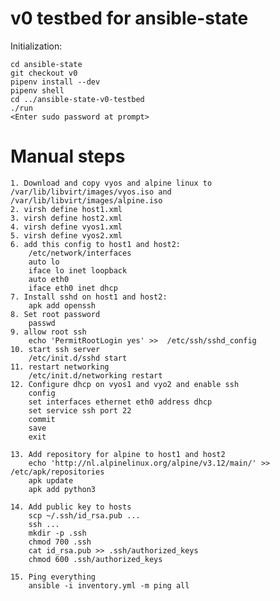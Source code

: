 

# v0 testbed for ansible-state


Initialization:

	cd ansible-state
	git checkout v0
	pipenv install --dev
	pipenv shell
	cd ../ansible-state-v0-testbed
	./run
	<Enter sudo password at prompt>




# Manual steps

    1. Download and copy vyos and alpine linux to /var/lib/libvirt/images/vyos.iso and /var/lib/libvirt/images/alpine.iso
    2. virsh define host1.xml
    3. virsh define host2.xml
    4. virsh define vyos1.xml
    5. virsh define vyos2.xml
    6. add this config to host1 and host2:
        /etc/network/interfaces
        auto lo
        iface lo inet loopback
        auto eth0
        iface eth0 inet dhcp
    7. Install sshd on host1 and host2:
        apk add openssh
    8. Set root password
        passwd
    9. allow root ssh
        echo 'PermitRootLogin yes' >>  /etc/ssh/sshd_config
    10. start ssh server
        /etc/init.d/sshd start
    11. restart networking
        /etc/init.d/networking restart
    12. Configure dhcp on vyos1 and vyo2 and enable ssh
        config
        set interfaces ethernet eth0 address dhcp
        set service ssh port 22
        commit
        save
        exit

    13. Add repository for alpine to host1 and host2
        echo 'http://nl.alpinelinux.org/alpine/v3.12/main/' >> /etc/apk/repositories
        apk update
        apk add python3

    14. Add public key to hosts
        scp ~/.ssh/id_rsa.pub ...
        ssh ...
        mkdir -p .ssh
        chmod 700 .ssh
        cat id_rsa.pub >> .ssh/authorized_keys
        chmod 600 .ssh/authorized_keys

    15. Ping everything
        ansible -i inventory.yml -m ping all
    
